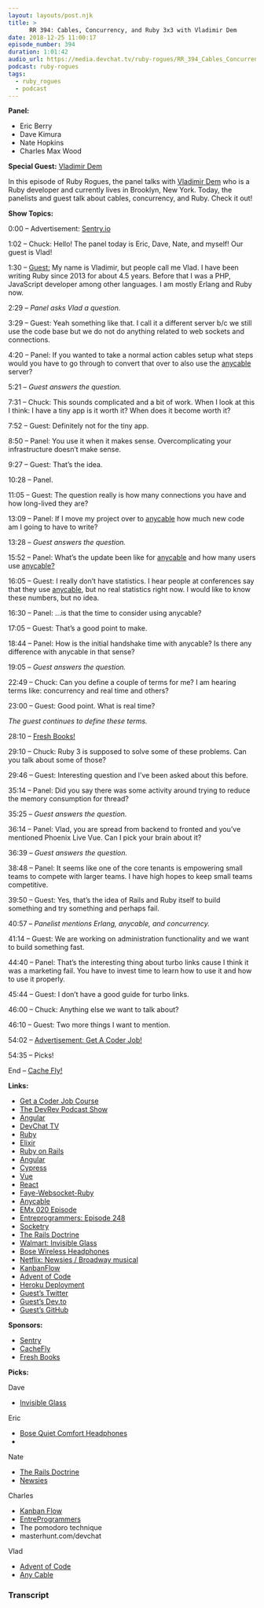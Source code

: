 ```yaml
---
layout: layouts/post.njk
title: >
      RR 394: Cables, Concurrency, and Ruby 3x3 with Vladimir Dem
date: 2018-12-25 11:00:17
episode_number: 394
duration: 1:01:42
audio_url: https://media.devchat.tv/ruby-rogues/RR_394_Cables_Concurrency_and_Ruby_3x3_with_Vlad_Dem.mp3
podcast: ruby-rogues
tags: 
  - ruby_rogues
  - podcast
---
```


 **Panel:**

- Eric Berry
- Dave Kimura
- Nate Hopkins
- Charles Max Wood

**Special Guest:** [Vladimir Dem](https://twitter.com/palkan_tula?lang=en)

In this episode of Ruby Rogues, the panel talks with [Vladimir Dem](https://twitter.com/palkan_tula?lang=en) who is a Ruby developer and currently lives in Brooklyn, New York. Today, the panelists and guest talk about cables, concurrency, and Ruby. Check it out!

**Show Topics:**

0:00 – Advertisement: [Sentry.io](https://sentry.io/welcome/)

1:02 – Chuck: Hello! The panel today is Eric, Dave, Nate, and myself! Our guest is Vlad!

1:30 – [Guest:](https://twitter.com/palkan_tula?lang=en) My name is Vladimir, but people call me Vlad. I have been writing Ruby since 2013 for about 4.5 years. Before that I was a PHP, JavaScript developer among other languages. I am mostly Erlang and Ruby now.

2:29 – _Panel asks Vlad a question._

3:29 – Guest: Yeah something like that. I call it a different server b/c we still use the code base but we do not do anything related to web sockets and connections.

4:20 – Panel: If you wanted to take a normal action cables setup what steps would you have to go through to convert that over to also use the [anycable](https://github.com/anycable/anycable) server?

5:21 – _Guest answers the question._

7:31 – Chuck: This sounds complicated and a bit of work. When I look at this I think: I have a tiny app is it worth it? When does it become worth it?

7:52 – Guest: Definitely not for the tiny app.

8:50 – Panel: You use it when it makes sense. Overcomplicating your infrastructure doesn’t make sense.

9:27 – Guest: That’s the idea.

10:28 – Panel.

11:05 – Guest: The question really is how many connections you have and how long-lived they are?

13:09 – Panel: If I move my project over to [anycable](https://github.com/anycable/anycable) how much new code am I going to have to write?

13:28 – _Guest answers the question._

15:52 – Panel: What’s the update been like for [anycable](https://github.com/anycable/anycable) and how many users use [anycable?](https://github.com/anycable/anycable)

16:05 – Guest: I really don’t have statistics. I hear people at conferences say that they use [anycable](https://github.com/anycable/anycable), but no real statistics right now. I would like to know these numbers, but no idea.

16:30 – Panel: ...is that the time to consider using anycable?

17:05 – Guest: That’s a good point to make.

18:44 – Panel: How is the initial handshake time with anycable? Is there any difference with anycable in that sense?

19:05 – _Guest answers the question._

22:49 – Chuck: Can you define a couple of terms for me? I am hearing terms like: concurrency and real time and others?

23:00 – Guest: Good point. What is real time?

_The guest continues to define these terms._

28:10 – [Fresh Books!](https://www.freshbooks.com/?ref=10400&utm_source=sas&utm_medium=affiliate&utm_campaign=87321&sscid=c1k2_96qpg)

29:10 – Chuck: Ruby 3 is supposed to solve some of these problems. Can you talk about some of those?

29:46 – Guest: Interesting question and I’ve been asked about this before.

35:14 – Panel: Did you say there was some activity around trying to reduce the memory consumption for thread?

35:25 – _Guest answers the question._

36:14 – Panel: Vlad, you are spread from backend to fronted and you’ve mentioned Phoenix Live Vue. Can I pick your brain about it?

36:39 – _Guest answers the question._

38:48 – Panel: It seems like one of the core tenants is empowering small teams to compete with larger teams. I have high hopes to keep small teams competitive.

39:50 – Guest: Yes, that’s the idea of Rails and Ruby itself to build something and try something and perhaps fail.

40:57 – _Panelist mentions Erlang, anycable, and concurrency._

41:14 – Guest: We are working on administration functionality and we want to build something fast.

44:40 – Panel: That’s the interesting thing about turbo links cause I think it was a marketing fail. You have to invest time to learn how to use it and how to use it properly.

45:44 – Guest: I don’t have a good guide for turbo links.

46:00 – Chuck: Anything else we want to talk about?

46:10 – Guest: Two more things I want to mention.

54:02 – [Advertisement: Get A Coder Job!](https://devchat.tv/get-a-coder-job/)

54:35 – Picks!

End – [Cache Fly!](https://www.cachefly.com)

**Links:**

- [Get a Coder Job Course](https://devchat.tv/get-a-coder-job/)
- [The DevRev Podcast Show](https://thedevrev.com)
- [Angular](https://angular.io)
- [DevChat TV](https://devchat.tv)
- [Ruby](https://www.ruby-lang.org/en/)
- [Elixir](https://elixir-lang.org)
- [Ruby on Rails](https://rubyonrails.org)
- [Angular](https://angular.io)
- [Cypress](https://www.cypress.io)
- [Vue](https://vuejs.org)
- [React](https://reactjs.org)
- [Faye-Websocket-Ruby](https://github.com/faye/faye-websocket-ruby)
- [Anycable](https://github.com/anycable/anycable)
- [EMx 020 Episode](https://devchat.tv/elixir-mix/emx-020-phoenix-and-liveview-with-chris-mccord/)
- [Entreprogrammers: Episode 248](https://entreprogrammers.com)
- [Socketry](https://github.com/socketry/)
- [The Rails Doctrine](https://rubyonrails.org/doctrine/)
- [Walmart: Invisible Glass](https://www.walmart.com/ip/Invisible-Glass-Reach-Clean-Tool-2pc-Kit/52621454)
- [Bose Wireless Headphones](https://www.amazon.com/Bose-QuietComfort-Wireless-Headphones-Cancelling/dp/B01E3SNO1G/ref=sr_1_4?ie=UTF8&qid=1543946752&sr=8-4&keywords=quietcomfort+35+bose)
- [Netflix: Newsies / Broadway musical](https://www.netflix.com/title/80182552)
- [KanbanFlow](https://kanbanflow.com)
- [Advent of Code](https://adventofcode.com)
- [Heroku Deployment](https://docs.anycable.io/#/heroku)
- [Guest’s Twitter](https://twitter.com/palkan_tula?lang=en)
- [Guest’s Dev.to](https://dev.to/palkan_tula)
- [Guest’s GitHub](https://github.com/palkan)

**Sponsors:**

- [Sentry](https://sentry.io/welcome/)
- [CacheFly](https://www.cachefly.com)
- [Fresh Books](https://www.freshbooks.com)

**Picks:**

Dave

- [Invisible Glass](https://www.walmart.com/ip/Invisible-Glass-Reach-Clean-Tool-2pc-Kit/52621454)

Eric

- [Bose Quiet Comfort Headphones](https://www.amazon.com/Bose-QuietComfort-Wireless-Headphones-Cancelling/dp/B01E3SNO1G/ref=sr_1_4?ie=UTF8&qid=1543946752&sr=8-4&keywords=quietcomfort+35+bose)
- 

Nate

- [The Rails Doctrine](https://rubyonrails.org/doctrine/)
- [Newsies](https://www.netflix.com/title/80182552)

Charles

- [Kanban Flow](https://kanbanflow.com/)
- [EntreProgrammers](https://entreprogrammers.com)
- The pomodoro technique
- masterhunt.com/devchat

Vlad

- [Advent of Code](https://adventofcode.com/)
- [Any Cable](https://docs.anycable.io/%23/heroku)


### Transcript


